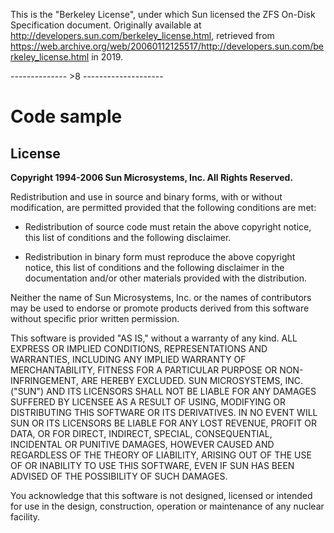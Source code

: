 This is the "Berkeley License", under which Sun licensed the ZFS On-Disk Specification document.  Originally available at http://developers.sun.com/berkeley_license.html, retrieved from https://web.archive.org/web/20060112125517/http://developers.sun.com/berkeley_license.html in 2019.

-------------- >8 --------------------

# Code sample
## License

**Copyright 1994-2006 Sun Microsystems, Inc. All Rights Reserved.**

Redistribution and use in source and binary forms, with or without modification, are permitted provided that the following conditions are met:

* Redistribution of source code must retain the above copyright notice, this list of conditions and the following disclaimer.

* Redistribution in binary form must reproduce the above copyright notice, this list of conditions and the following disclaimer in the documentation and/or other materials provided with the distribution.

Neither the name of Sun Microsystems, Inc. or the names of contributors may be used to endorse or promote products derived from this software without specific prior written permission.

This software is provided "AS IS," without a warranty of any kind. ALL EXPRESS OR IMPLIED CONDITIONS, REPRESENTATIONS AND WARRANTIES, INCLUDING ANY IMPLIED WARRANTY OF MERCHANTABILITY, FITNESS FOR A PARTICULAR PURPOSE OR NON-INFRINGEMENT, ARE HEREBY EXCLUDED. SUN MICROSYSTEMS, INC. ("SUN") AND ITS LICENSORS SHALL NOT BE LIABLE FOR ANY DAMAGES SUFFERED BY LICENSEE AS A RESULT OF USING, MODIFYING OR DISTRIBUTING THIS SOFTWARE OR ITS DERIVATIVES. IN NO EVENT WILL SUN OR ITS LICENSORS BE LIABLE FOR ANY LOST REVENUE, PROFIT OR DATA, OR FOR DIRECT, INDIRECT, SPECIAL, CONSEQUENTIAL, INCIDENTAL OR PUNITIVE DAMAGES, HOWEVER CAUSED AND REGARDLESS OF THE THEORY OF LIABILITY, ARISING OUT OF THE USE OF OR INABILITY TO USE THIS SOFTWARE, EVEN IF SUN HAS BEEN ADVISED OF THE POSSIBILITY OF SUCH DAMAGES.

You acknowledge that this software is not designed, licensed or intended for use in the design, construction, operation or maintenance of any nuclear facility.
